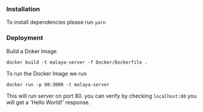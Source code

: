 ### Installation 

To install dependencies please run `yarn`

### Deployment 

Build a Doker Image.

`docker build -t malaya-server -f Docker/Dockerfile .`

To run the Docker Image we run 

`docker run -p 80:3000 -t malaya-server`

This will run server on port 80. you can verify by checking `localhost:80` you will get a 'Hello World!' response.
